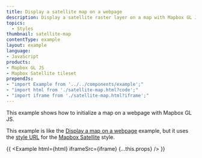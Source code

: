 ```yaml
---
title: Display a satellite map on a webpage
description: Display a satellite raster layer on a map with Mapbox GL JS.
topics:
  - Styles
thumbnail: satellite-map
contentType: example
layout: example
language:
- JavaScript
products:
- Mapbox GL JS
- Mapbox Satellite tileset
prependJs:
- "import Example from '../../components/example';"
- "import html from './satellite-map.html?code';"
- "import iframe from './satellite-map.html?iframe';"
---
```


This example shows how to initialize a map on a webpage with Mapbox GL JS.

This example is like the [Display a map on a webpage](/mapbox-gl-js/example/simple-map/) example, but it uses the [style URL](https://docs.mapbox.com/help/glossary/style-url/) for the [Mapbox Satellite](https://www.mapbox.com/maps/satellite/) style.

{{ <Example html={html} iframeSrc={iframe} {...this.props} /> }}
